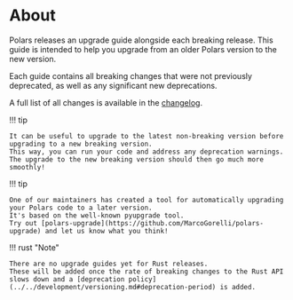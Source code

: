 # About

Polars releases an upgrade guide alongside each breaking release. This guide is intended to help you
upgrade from an older Polars version to the new version.

Each guide contains all breaking changes that were not previously deprecated, as well as any
significant new deprecations.

A full list of all changes is available in the [changelog](../changelog.md).

!!! tip

    It can be useful to upgrade to the latest non-breaking version before upgrading to a new breaking version.
    This way, you can run your code and address any deprecation warnings.
    The upgrade to the new breaking version should then go much more smoothly!

!!! tip

    One of our maintainers has created a tool for automatically upgrading your Polars code to a later version.
    It's based on the well-known pyupgrade tool.
    Try out [polars-upgrade](https://github.com/MarcoGorelli/polars-upgrade) and let us know what you think!

!!! rust "Note"

    There are no upgrade guides yet for Rust releases.
    These will be added once the rate of breaking changes to the Rust API slows down and a [deprecation policy](../../development/versioning.md#deprecation-period) is added.
